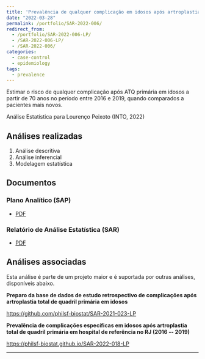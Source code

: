 ```yaml
---
title: 'Prevalência de qualquer complicação em idosos após artroplastia total de quadril primária em hospital de referência no RJ (2016 -- 2019)'
date: "2022-03-28"
permalink: /portfolio/SAR-2022-006/
redirect_from:
  - /portfolio/SAR-2022-006-LP/
  - /SAR-2022-006-LP/
  - /SAR-2022-006/
categories:
  - case-control
  - epidemiology
tags:
  - prevalence
---
```


Estimar o risco de qualquer complicação após ATQ primária em idosos a partir de 70 anos no período entre 2016 e 2019, quando comparados a pacientes mais novos.

Análise Estatística para Lourenço Peixoto (INTO, 2022)

## Análises realizadas

1. Análise descritiva
1. Análise inferencial
1. Modelagem estatística

## Documentos

### Plano Analítico (SAP)

- [PDF][sap]

### Relatório de Análise Estatística (SAR)

- [PDF][sar]

## Análises associadas

Esta análise é parte de um projeto maior e é suportada por outras análises, disponíveis abaixo.

**Preparo da base de dados de estudo retrospectivo de complicações após artroplastia total de quadril primária em idosos**

<https://github.com/philsf-biostat/SAR-2021-023-LP>

**Prevalência de complicações específicas em idosos após artroplastia total de quadril primária em hospital de referência no RJ (2016 -- 2019)**

<https://philsf-biostat.github.io/SAR-2022-018-LP>

---

[sap]: /files/SAP-2022-006-LP-v01.pdf
[sar]: /files/SAR-2022-006-LP-v01.pdf
